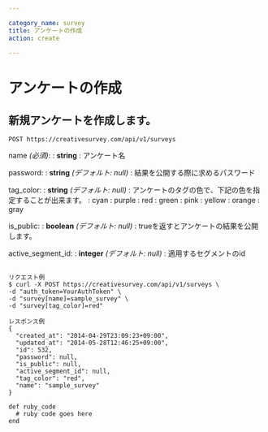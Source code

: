 ```yaml
---

category_name: survey
title: アンケートの作成
action: create

---
```


# アンケートの作成

## 新規アンケートを作成します。

`POST https://creativesurvey.com/api/v1/surveys`

name _(必須)_:
: __string__
: アンケート名

password:
: __string__ _(デフォルト: null)_
: 結果を公開する際に求めるパスワード

tag_color:
: __string__ _(デフォルト: null)_
: アンケートのタグの色で、下記の色を指定することが出来ます。
: cyan
: purple
: red
: green
: pink
: yellow
: orange
: gray

is_public:
: __boolean__ _(デフォルト: null)_
: trueを返すとアンケートの結果を公開します。

active_segment_id:
: __integer__ _(デフォルト: null)_
: 適用するセグメントのid

~~~

リクエスト例
$ curl -X POST https://creativesurvey.com/api/v1/surveys \
-d "auth_token=YourAuthToken" \
-d "survey[name]=sample_survey" \
-d "survey[tag_color]=red"

レスポンス例
{
  "created_at": "2014-04-29T23:09:23+09:00",
  "updated_at": "2014-05-28T12:46:25+09:00",
  "id": 532,
  "password": null,
  "is_public": null,
  "active_segment_id": null,
  "tag_color": "red",
  "name": "sample_survey"
}
~~~
 
~~~
def ruby_code
  # ruby code goes here
end
~~~

　
　
